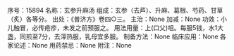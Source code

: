 序号：15894
名称：玄参升麻汤
组成：玄参（去芦）、升麻、葛根、芍药、甘草（炙）各等分。
出处：《普济方》卷四○三。
主治：None
加减：None
功效：小儿触冒，必传疮疹，未发之前预服之。
用法用量：上(口父)咀。每服5钱，水1大盏，同煎至7分，去滓热服，乳母宜多服。
制备方法：None
临床应用：None
各家论述：None
用药禁忌：None
附注：None
